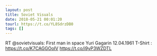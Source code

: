 ```yaml
---
layout: post
title: Soviet Visuals
date: 2018-05-21 00:01:20
tourl: https://t.co/YL8SdrzDB0
tags: []
---
```

RT @sovietvisuals: First man in space Yuri Gagarin 12.04.1961 T-Shirt : https://t.co/K7CAGGOoIV https://t.co/i9yP3WZDTL